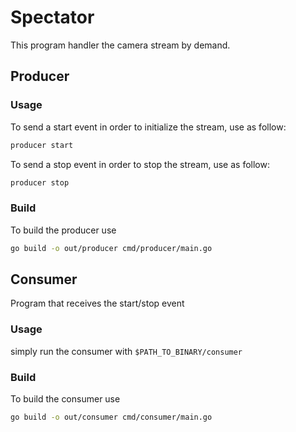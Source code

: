 # Spectator

This program handler the camera stream by demand.

## Producer

### Usage

To send a start event in order to initialize the stream, use as follow:

```bash
producer start
```

To send a stop event in order to stop the stream, use as follow:

```bash
producer stop
```

### Build

To build the producer use

```bash
go build -o out/producer cmd/producer/main.go
```

## Consumer

Program that receives the start/stop event

### Usage

simply run the consumer with `$PATH_TO_BINARY/consumer`

### Build

To build the consumer use

```bash
go build -o out/consumer cmd/consumer/main.go
```